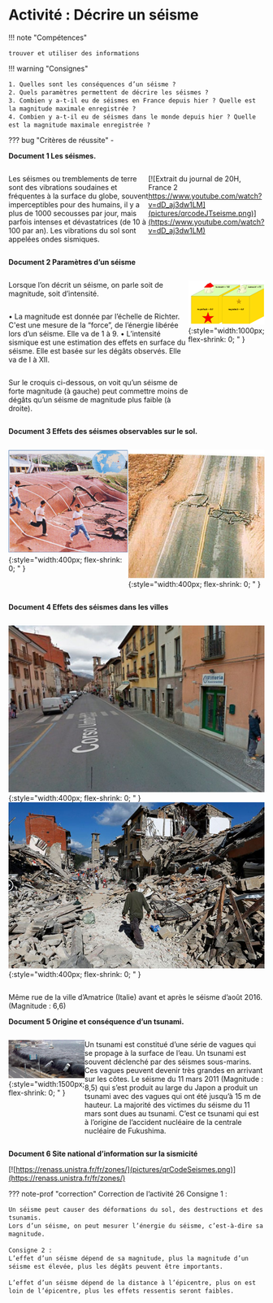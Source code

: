 # Activité : Décrire un séisme

!!! note "Compétences"

    trouver et utiliser des informations 

!!! warning "Consignes"

    1. Quelles sont les conséquences d’un séisme ?
    2. Quels paramètres permettent de décrire les séismes ?
    3. Combien y a-t-il eu de séismes en France depuis hier ? Quelle est la magnitude maximale enregistrée ?
    4. Combien y a-t-il eu de séismes dans le monde depuis hier ? Quelle est la magnitude maximale enregistrée ?


??? bug "Critères de réussite"
    - 

**Document 1 Les séismes.**

<div markdown style="display:flex; flex-direction:row;">

Les séismes ou tremblements de terre sont des vibrations soudaines et fréquentes à la surface du globe, souvent imperceptibles pour des humains, il y a plus de 1000 secousses par jour, mais parfois intenses et dévastatrices (de 10 à 100 par an). Les vibrations du sol sont appelées ondes sismiques.

<div markdown style="display:flex; flex-direction:column;">

[![Extrait du journal de 20H, France 2 https://www.youtube.com/watch?v=dD_aj3dw1LM](pictures/qrcodeJTseisme.png)](https://www.youtube.com/watch?v=dD_aj3dw1LM)

</div>

</div>


**Document 2 Paramètres d’un séisme**

<div markdown style="display:flex; flex-direction:row;">

<div markdown style="display:flex; flex-direction:column;">

Lorsque l’on décrit un séisme, on parle soit de magnitude, soit d’intensité.

• La magnitude  est donnée par l’échelle de Richter. 
C'est une mesure de la “force”, de l’énergie libérée lors d’un séisme. Elle va de 1 à 9.
• L’intensité sismique est une estimation des effets en surface du séisme. Elle est basée sur les dégâts observés. Elle va de I à XII.

Sur le croquis ci-dessous, on voit qu’un séisme de forte magnitude (à gauche) peut commettre moins de dégâts qu’un séisme de magnitude plus faible (à droite).

</div>


![](pictures/paramSeismes.png){:style="width:1000px; flex-shrink: 0;  " }

</div>


**Document 3 Effets des séismes observables sur le sol.**

<div markdown style="display:flex; flex-direction:row;">


![séisme du 21/09/1999 à Taïwan (Magnitude : 7,7)](pictures/photoSeismeTaiwan.png){:style="width:400px; flex-shrink: 0;  " }

![séisme de 1992 en Californie (USA) (Magnitude : 7,3)](pictures/photoSeismeCalifornie.png){:style="width:400px; flex-shrink: 0;  " }

</div>


**Document 4 Effets des séismes dans les villes**

<div markdown style="display:flex; flex-direction:row;">

![](pictures/photoAmatriceAvantSeisme.png){:style="width:400px; flex-shrink: 0;  " }
![](pictures/photoAmatriceApresSeisme.png){:style="width:400px; flex-shrink: 0;  " }

</div>

Même rue de la ville d’Amatrice (Italie) avant et après le séisme d’août 2016. (Magnitude : 6,6)

**Document 5 Origine et conséquence d’un tsunami.**

<div markdown style="display:flex; flex-direction:row;">


![](pictures/photoTsunami.png){:style="width:1500px; flex-shrink: 0;  " }

Un tsunami est constitué d’une série de vagues qui se propage à la surface de l’eau. Un tsunami est souvent déclenché par des séismes sous-marins. Ces vagues peuvent devenir très grandes en arrivant sur les côtes. Le séisme du 11 mars 2011 (Magnitude : 8,5) qui s’est produit au large du Japon a produit un tsunami avec des vagues qui ont été jusqu’à 15 m de hauteur. La majorité des victimes du séisme du 11 mars sont dues au tsunami. C’est ce tsunami qui est à l’origine de l’accident nucléaire de la centrale nucléaire de Fukushima.

</div>

**Document 6 Site national d’information sur la sismicité**

[![https://renass.unistra.fr/fr/zones/](pictures/qrCodeSeismes.png)](https://renass.unistra.fr/fr/zones/)




??? note-prof "correction"
    Correction de l’activité 26
    Consigne 1 :

    Un séisme peut causer des déformations du sol, des destructions et des tsunamis. 
    Lors d’un séisme, on peut mesurer l’énergie du séisme, c’est-à-dire sa magnitude.

    Consigne 2 :
    L’effet d’un séisme dépend de sa magnitude, plus la magnitude d’un séisme est élevée, plus les dégâts peuvent être importants. 

    L’effet d’un séisme dépend de la distance à l’épicentre, plus on est loin de l’épicentre, plus les effets ressentis seront faibles.
